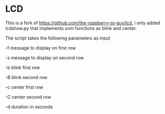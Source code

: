 # LCD
This is a fork of https://github.com/the-raspberry-pi-guy/lcd, i only added lcdshow.py that implements som functions as blink and center.

The script takes the following parameters as input

-f  message to display on first row

 -s  message to display on second row 

 -b blink first row 

-B blink second row 

-c center first row 

-C center second row 

-d duration in seconds